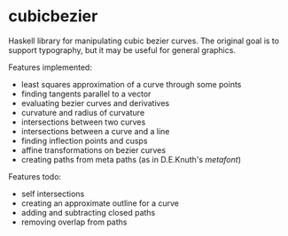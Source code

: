 cubicbezier
===========

Haskell library for manipulating cubic bezier curves.  The original goal
is to support typography, but it may be useful for general graphics.

Features implemented:

 * least squares approximation of a curve through some points
 * finding tangents parallel to a vector
 * evaluating bezier curves and derivatives
 * curvature and radius of curvature
 * intersections between two curves
 * intersections between a curve and a line
 * finding inflection points and cusps
 * affine transformations on bezier curves
 * creating paths from meta paths (as in D.E.Knuth's _metafont_)
 
Features todo:

 * self intersections
 * creating an approximate outline for a curve
 * adding and subtracting closed paths
 * removing overlap from paths

